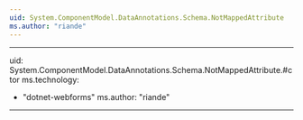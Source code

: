 ```yaml
---
uid: System.ComponentModel.DataAnnotations.Schema.NotMappedAttribute
ms.author: "riande"
---
```


---
uid: System.ComponentModel.DataAnnotations.Schema.NotMappedAttribute.#ctor
ms.technology: 
  - "dotnet-webforms"
ms.author: "riande"
---
